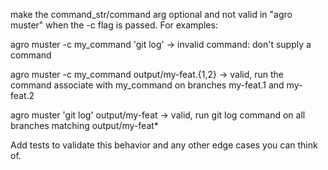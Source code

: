 make the command_str/command arg optional and not valid in "agro muster" when the -c flag is passed. For examples:

agro muster -c my_command 'git log' -> invalid command: don't supply a command 

agro muster -c my_command output/my-feat.{1,2} -> valid, run the command associate with my_command on branches my-feat.1 and my-feat.2

agro muster 'git log' output/my-feat -> valid, run git log command on all branches matching output/my-feat*

Add tests to validate this behavior and any other edge cases you can think of.